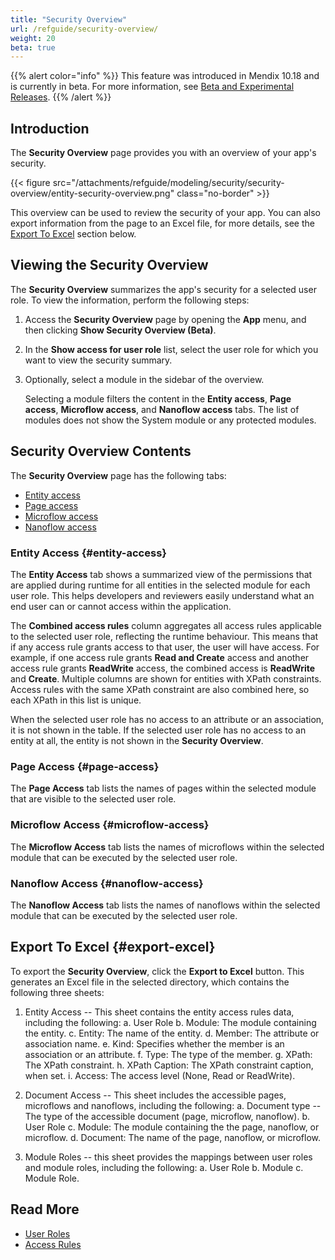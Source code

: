 ```yaml
---
title: "Security Overview"
url: /refguide/security-overview/
weight: 20
beta: true
---
```


{{% alert color="info" %}}
This feature was introduced in Mendix 10.18 and is currently in beta. For more information, see [Beta and Experimental Releases](/releasenotes/beta-features/).
{{% /alert %}}

## Introduction

The **Security Overview** page provides you with an overview of your app's security. 

{{< figure src="/attachments/refguide/modeling/security/security-overview/entity-security-overview.png" class="no-border" >}}

This overview can be used to review the security of your app. You can also export information from the page to an Excel file, for more details, see the [Export To Excel](#export-excel) section below.

## Viewing the Security Overview

The **Security Overview** summarizes the app's security for a selected user role. To view the information, perform the following steps:

1. Access the **Security Overview** page by opening the **App** menu, and then clicking **Show Security Overview (Beta)**.
2. In the **Show access for user role** list, select the user role for which you want to view the security summary.
3. Optionally, select a module in the sidebar of the overview.

    Selecting a module filters the content in the **Entity access**, **Page access**, **Microflow access**, and **Nanoflow access** tabs. The list of modules does not show the System module or any protected modules.

## Security Overview Contents

The **Security Overview** page has the following tabs:

* [Entity access](#entity-access)
* [Page access](#page-access)
* [Microflow access](#microflow-access)
* [Nanoflow access](#nanoflow-access)

### Entity Access {#entity-access}

The **Entity Access** tab shows a summarized view of the permissions that are applied during runtime for all entities in the selected module for each user role. This helps developers and reviewers easily understand what an end user can or cannot access within the application.

The **Combined access rules** column aggregates all access rules applicable to the selected user role, reflecting the runtime behaviour. This means that if any access rule grants access to that user, the user will have access. For example, if one access rule grants **Read and Create** access and another access rule grants **ReadWrite** access, the combined access is **ReadWrite** and **Create**.
Multiple columns are shown for entities with XPath constraints. Access rules with the same XPath constraint are also combined here, so each XPath in this list is unique. 

When the selected user role has no access to an attribute or an association, it is not shown in the table. If the selected user role has no access to an entity at all, the entity is not shown in the **Security Overview**.

### Page Access {#page-access}

The **Page Access** tab lists the names of pages within the selected module that are visible to the selected user role.

### Microflow Access {#microflow-access}

The **Microflow Access** tab lists the names of microflows within the selected module that can be executed by the selected user role.

### Nanoflow Access {#nanoflow-access}

The **Nanoflow Access** tab lists the names of nanoflows within the selected module that can be executed by the selected user role.

## Export To Excel {#export-excel}

To export the **Security Overview**, click the **Export to Excel** button. This generates an Excel file in the selected directory, which contains the following three sheets:

1. Entity Access -- This sheet contains the entity access rules data, including the following:
    a. User Role
    b. Module: The module containing the entity.
    c. Entity: The name of the entity.
    d. Member: The attribute or association name.
    e. Kind: Specifies whether the member is an association or an attribute.
    f. Type: The type of the member.
    g. XPath: The XPath constraint.
    h. XPath Caption:  The XPath constraint caption, when set.
    i. Access: The access level (None, Read or ReadWrite).

2. Document Access -- This sheet includes the accessible pages, microflows and nanoflows, including the following:
    a. Document type -- The type of the accessible document (page, microflow, nanoflow).
    b. User Role
    c. Module: The module containing the the page, nanoflow, or microflow.
    d. Document: The name of the page, nanoflow, or microflow.

3. Module Roles -- this sheet provides the mappings between user roles and module roles, including the following:
    a. User Role
    b. Module
    c. Module Role.

## Read More

* [User Roles](/refguide/user-roles/)
* [Access Rules](/refguide/access-rules/)
